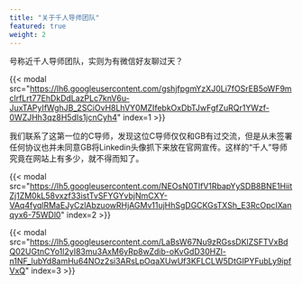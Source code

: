 ```yaml
---
title: "关于千人导师团队"
featured: true
weight: 2
---
```


号称近千人导师团队，实则为有微信好友聊过天？

{{< modal src="https://lh6.googleusercontent.com/gshjfpgmYzXJ0Li7fOSrEB5oWF9mclrfLrt77EhDkDdLazPLc7knV6u-JuxTAPyIfWghJB_2SCiOvH8LhVY0MZIfebkOxDbTJwFgfZuRQr1YWzf-0WZJHh3qz8H5dIs1jcnCyh4" index=1 >}}

我们联系了这第一位的C导师，发现这位C导师仅仅和GB有过交流，但是从未签署任何协议也并未同意GB将Linkedin头像抓下来放在官网宣传。这样的“千人”导师究竟在网站上有多少，就不得而知了。

{{< modal src="https://lh5.googleusercontent.com/NEOsN0TlfV1RbapYySDB8BNE1HiitZj1ZM0kL58vxzf33istTvSFYGYvbjNmCXY-VAq4fyqlRMaEJyCzlAbzuowRHjAGMv11ujHhSgDGCKGsTXSh_E3RcOpcIXanqyx6-75WDl0" index=2 >}}

{{< modal src="https://lh5.googleusercontent.com/LaBsW67Nu9zRGssDKlZSFTVxBdQ02UGtnCYo1l2yI83mu3AxM6yRp8wZdib-oKvGdD30HZl-n1NF_lubYd8amHu64NOz2si3ARsLpOqaXUwUf3KFLCLW5DtGIPYFubLy9ipfVxQ" index=3 >}}